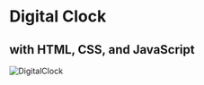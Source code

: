 # Digital Clock

## with HTML, CSS, and JavaScript

![DigitalClock](https://user-images.githubusercontent.com/110910838/214772265-ae38d0c7-08a0-4de4-b6b9-3cf5c791aa5a.png)

